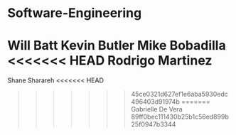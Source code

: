 # Software-Engineering

Will Batt
Kevin Butler
Mike Bobadilla
<<<<<<< HEAD
Rodrigo Martinez
=======
Shane Sharareh
<<<<<<< HEAD
>>>>>>> 45ce0321d627ef1e6aba5930edc496403d91974b
=======
Gabrielle De Vera
>>>>>>> 89ff0bec111430b25b1c56ed899b25f0947b3344
